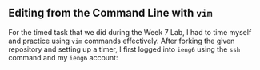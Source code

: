 ## Editing from the Command Line with `vim`

For the timed task that we did during the Week 7 Lab, I had to time myself and practice using `vim` commands effectively. After forking the given repository and setting up a timer, I first logged into `ieng6` using the `ssh` command and my `ieng6` account:
